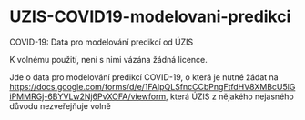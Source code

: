 # UZIS-COVID19-modelovani-predikci
COVID-19: Data pro modelování predikcí od ÚZIS

K volnému použití, není s nimi vázána žádná licence.

Jde o data pro modelování predikcí COVID-19, o která je nutné žádat na https://docs.google.com/forms/d/e/1FAIpQLSfncCCbPngFtfdHV8XMBcU5lGiPMMRGj-6BYVLw2Nj6PvXOFA/viewform, která ÚZIS z nějakého nejasného důvodu nezveřejňuje volně


